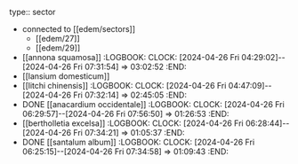 type:: sector

- connected to [[edem/sectors]]
	- [[edem/27]]
	- [[edem/29]]
- [[annona squamosa]]
  :LOGBOOK:
  CLOCK: [2024-04-26 Fri 04:29:02]--[2024-04-26 Fri 07:31:54] =>  03:02:52
  :END:
- [[lansium domesticum]]
- [[litchi chinensis]]
  :LOGBOOK:
  CLOCK: [2024-04-26 Fri 04:47:09]--[2024-04-26 Fri 07:32:14] =>  02:45:05
  :END:
- DONE [[anacardium occidentale]]
  :LOGBOOK:
  CLOCK: [2024-04-26 Fri 06:29:57]--[2024-04-26 Fri 07:56:50] =>  01:26:53
  :END:
- [[bertholletia excelsa]]
  :LOGBOOK:
  CLOCK: [2024-04-26 Fri 06:28:44]--[2024-04-26 Fri 07:34:21] =>  01:05:37
  :END:
- DONE [[santalum album]]
  :LOGBOOK:
  CLOCK: [2024-04-26 Fri 06:25:15]--[2024-04-26 Fri 07:34:58] =>  01:09:43
  :END: